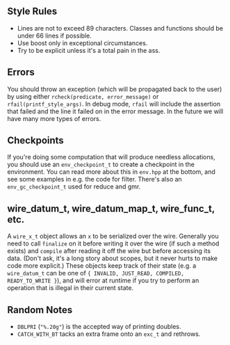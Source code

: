 ## Style Rules
* Lines are not to exceed 89 characters.  Classes and functions should
  be under 66 lines if possible.
* Use boost only in exceptional circumstances.
* Try to be explicit unless it's a total pain in the ass.

## Errors

You should throw an exception (which will be propagated back to the
user) by using either `rcheck(predicate, error_message)` or
`rfail(printf_style_args)`.  In debug mode, `rfail` will include the
assertion that failed and the line it failed on in the error message.
In the future we will have many more types of errors.

## Checkpoints

If you're doing some computation that will produce needless
allocations, you should use an `env_checkpoint_t` to create a
checkpoint in the environment.  You can read more about this in
`env.hpp` at the bottom, and see some examples in e.g. the code for
filter.  There's also an `env_gc_checkpoint_t` used for reduce and
gmr.

## wire_datum_t, wire_datum_map_t, wire_func_t, etc.

A `wire_x_t` object allows an `x` to be serialized over the wire.
Generally you need to call `finalize` on it before writing it over the
wire (if such a method exists) and `compile` after reading it off the
wire but before accessing its data.  (Don't ask, it's a long story
about scopes, but it never hurts to make code more explicit.)  These
objects keep track of their state (e.g. a `wire_datum_t` can be one of
`{ INVALID, JUST_READ, COMPILED, READY_TO_WRITE }`), and will error at
runtime if you try to perform an operation that is illegal in their
current state.

## Random Notes
* `DBLPRI` (`"%.20g"`) is the accepted way of printing doubles.
* `CATCH_WITH_BT` tacks an extra frame onto an `exc_t` and rethrows.
